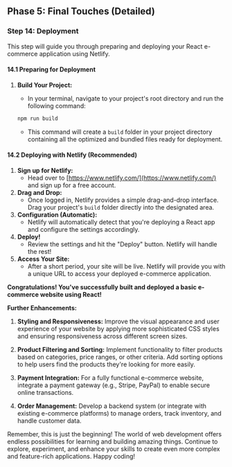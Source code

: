 ## Phase 5: Final Touches (Detailed)

### **Step 14: Deployment**

This step will guide you through preparing and deploying your React e-commerce application using Netlify. 

#### **14.1 Preparing for Deployment**

1.  **Build Your Project:**

    *   In your terminal, navigate to your project's root directory and run the following command:

    ```bash
    npm run build
    ```

    *   This command will create a `build` folder in your project directory containing all the optimized and bundled files ready for deployment.

#### **14.2 Deploying with Netlify (Recommended)**

1.  **Sign up for Netlify:**
    *   Head over to [https://www.netlify.com/](https://www.netlify.com/) and sign up for a free account.
2.  **Drag and Drop:** 
    *   Once logged in, Netlify provides a simple drag-and-drop interface. Drag your project's `build` folder directly into the designated area.
3.  **Configuration (Automatic):**
    *   Netlify will automatically detect that you're deploying a React app and configure the settings accordingly.
4.  **Deploy!**
    *   Review the settings and hit the "Deploy" button. Netlify will handle the rest!
5.  **Access Your Site:**
    *   After a short period, your site will be live. Netlify will provide you with a unique URL to access your deployed e-commerce application.

**Congratulations! You've successfully built and deployed a basic e-commerce website using React!**

**Further Enhancements:**

1.  **Styling and Responsiveness:** Improve the visual appearance and user experience of your website by applying more sophisticated CSS styles and ensuring responsiveness across different screen sizes.

2.  **Product Filtering and Sorting:** Implement functionality to filter products based on categories, price ranges, or other criteria. Add sorting options to help users find the products they're looking for more easily.

3.  **Payment Integration:** For a fully functional e-commerce website, integrate a payment gateway (e.g., Stripe, PayPal) to enable secure online transactions.

4.  **Order Management:** Develop a backend system (or integrate with existing e-commerce platforms) to manage orders, track inventory, and handle customer data.

Remember, this is just the beginning! The world of web development offers endless possibilities for learning and building amazing things. Continue to explore, experiment, and enhance your skills to create even more complex and feature-rich applications. Happy coding!
